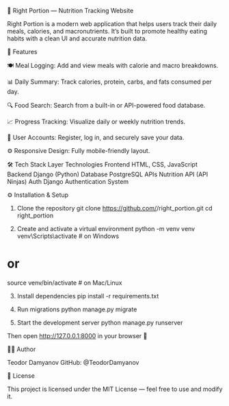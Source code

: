 🥗 Right Portion — Nutrition Tracking Website

Right Portion is a modern web application that helps users track their daily meals, calories, and macronutrients.
It’s built to promote healthy eating habits with a clean UI and accurate nutrition data.

🚀 Features

🍽️ Meal Logging: Add and view meals with calorie and macro breakdowns.

📊 Daily Summary: Track calories, protein, carbs, and fats consumed per day.

🔍 Food Search: Search from a built-in or API-powered food database.

📈 Progress Tracking: Visualize daily or weekly nutrition trends.

👤 User Accounts: Register, log in, and securely save your data.

⚙️ Responsive Design: Fully mobile-friendly layout.

🛠️ Tech Stack
Layer	Technologies
Frontend	HTML, CSS, JavaScript
Backend	Django (Python)
Database	PostgreSQL
APIs	Nutrition API (API Ninjas)
Auth	Django Authentication System

⚙️ Installation & Setup
1. Clone the repository
git clone https://github.com/<your-username>/right_portion.git
cd right_portion

2. Create and activate a virtual environment
python -m venv venv
venv\Scripts\activate   # on Windows
# or
source venv/bin/activate   # on Mac/Linux

3. Install dependencies
pip install -r requirements.txt

4. Run migrations
python manage.py migrate

5. Start the development server
python manage.py runserver


Then open http://127.0.0.1:8000
 in your browser 🎉

<!-- 🧮 Example Features in Action -->
<!-- Feature	Example -->
<!-- Add meal	“Chicken breast (200g)” → +330 kcal, +62g protein -->
<!-- Search	“Apple” → 95 kcal per medium fruit -->
<!-- Track daily goal	1800 kcal/day target with live progress bar -->

<!-- 🧠 Future Improvements -->

<!-- 🥦 Barcode scanner for faster food entry -->

<!-- 📱 Mobile app version -->

<!-- 💧 Water intake tracker -->

<!-- 🔔 Daily reminder notifications -->

<!-- 🧬 Macro goal customization -->

👨‍💻 Author

Teodor Damyanov
GitHub: @TeodorDamyanov

🪪 License

This project is licensed under the MIT License — feel free to use and modify it.
